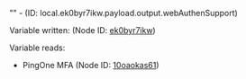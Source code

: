 "" - (ID: local.ek0byr7ikw.payload.output.webAuthenSupport)

Variable written:
 (Node ID: [ek0byr7ikw](../nodes/ek0byr7ikw.md))

Variable reads:
* PingOne MFA (Node ID: [10oaokas61](../nodes/10oaokas61.md))

